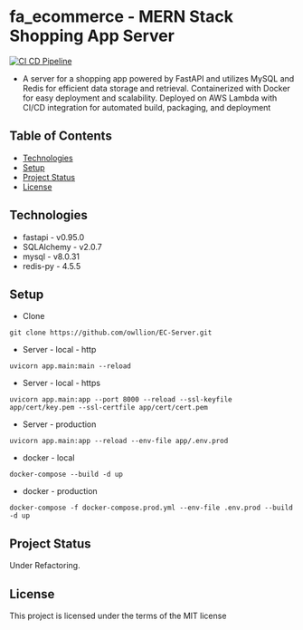 ﻿# fa_ecommerce - MERN Stack Shopping App Server
 
[![CI CD Pipeline](https://github.com/owllion/fa_ecommerce/actions/workflows/main.yml/badge.svg)](https://github.com/owllion/fa_ecommerce/actions/workflows/main.yml)

- A server for a shopping app powered by FastAPI and utilizes MySQL and Redis for efficient data storage and retrieval. Containerized with Docker for easy deployment and scalability. Deployed on AWS Lambda with CI/CD integration for automated build, packaging, and deployment

## Table of Contents

- [Technologies](#technologies)
- [Setup](#setup)
- [Project Status](#project-status)
- [License](#license)

## Technologies

- fastapi - v0.95.0
- SQLAlchemy - v2.0.7
- mysql - v8.0.31
- redis-py - 4.5.5

## Setup
- Clone
```
git clone https://github.com/owllion/EC-Server.git
```

- Server - local - http

```
uvicorn app.main:main --reload
```
- Server - local - https

```
uvicorn app.main:app --port 8000 --reload --ssl-keyfile app/cert/key.pem --ssl-certfile app/cert/cert.pem
```

 - Server - production
```
uvicorn app.main:app --reload --env-file app/.env.prod
```

- docker - local
```
docker-compose --build -d up
```

- docker - production
```
docker-compose -f docker-compose.prod.yml --env-file .env.prod --build -d up
```

## Project Status

Under Refactoring.

## License

This project is licensed under the terms of the MIT license

